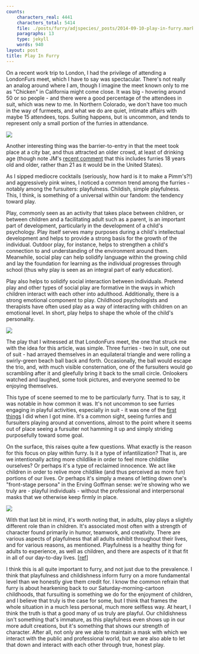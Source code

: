 ```yaml
---
counts:
    characters_real: 4441
    characters_total: 5414
    file: ./posts/furry/adjspecies/_posts/2014-09-10-play-in-furry.markdown
    paragraphs: 13
    type: jekyll
    words: 940
layout: post
title: Play In Furry
---
```


On a recent work trip to London, I had the privilege of attending a LondonFurs
meet, which I have to say was spectacular.  There's not really an analog around
where I am, though I imagine the meet known only to me as "Chicken" in
California might come close.  It was big - hovering around 50 or so people -
and there were a good percentage of the attendees in suit, which was new to me.
In Northern Colorado, we don't have too much in the way of furmeets, and what
we do are quiet, intimate affairs with maybe 15 attendees, tops.  Suiting
happens, but is uncommon, and tends to represent only a small portion of the
furries in attendance.

![](/assets/furry/play-in-furry/01.jpg)

Another interesting thing was the barrier-to-entry in
that the meet took place at a city bar, and thus attracted an older crowd, at
least of drinking age (though note JM's [recent
comment](http://adjectivespecies.com/2014/08/18/reflections-on-an-american-furry-convention/)
that this includes furries 18 years old and older, rather than 21 as it would
be in the United States).

As I sipped mediocre cocktails (seriously, how hard is it to make a Pimm's?!)
and aggressively pink wines, I noticed a common trend among the furries -
notably among the fursuiters: playfulness.  Childish, simple playfulness.
This, I think, is something of a universal within our fandom: the tendency
toward play.

Play, commonly seen as an activity that takes place between children, or
between children and a facilitating adult such as a parent, is an important
part of development, particularly in the development of a child's psychology.
Play itself serves many purposes during a child's intellectual development and
helps to provide a strong basis for the growth of the individual. Outdoor play,
for instance, helps to strengthen a child's connection to and understanding of
the environment around them.  Meanwhile, social play can help solidify language
within the growing child and lay the foundation for learning as the individual
progresses through school (thus why play is seen as an integral part of early
education).

Play also helps to solidify social interaction between individuals. Pretend
play and other types of social play are formative in the ways in which children
interact with each other into adulthood. Additionally, there is a strong
emotional component to play. Childhood psychologists and therapists have often
used play as a way of interacting with children on an emotional level.  In
short, play helps to shape the whole of the child's personality.

![](/assets/furry/play-in-furry/02.jpg)

The play that I witnessed at that LondonFurs meet, the
one that struck me with the idea for this article, was simple.  Three furries -
two in suit, one out of suit - had arrayed themselves in an equilateral
triangle and were rolling a swirly-green beach ball back and forth.
Occasionally, the ball would escape the trio, and, with much visible
consternation, one of the fursuiters would go scrambling after it and gleefully
bring it back to the small circle.  Onlookers watched and laughed, some took
pictures, and everyone seemed to be enjoying themselves.

This type of scene seemed to me to be particularly furry.  That is to say, it
was notable in how common it was.  It's not uncommon to see furries engaging in
playful activities, especially in suit - it was one of the [first
things](https://www.youtube.com/watch?v=PMFdVIE3Zj0) I did when I got mine.
It's a common sight, seeing furries and fursuiters playing around at
conventions, almost to the point where it seems out of place seeing a fursuiter
not hamming it up and simply striding purposefully toward some goal.

On the surface, this raises quite a few questions.  What exactly is the reason
for this focus on play within furry.  Is it a type of infantilization?  That
is, are we intentionally acting more childlike in order to feel more childlike
ourselves?  Or perhaps it's a type of reclaimed innocence.  We act like
children in order to relive more childlike (and thus perceived as more fun)
portions of our lives.  Or perhaps it's simply a means of letting down one's
"front-stage persona" in the Erving Goffman sense: we're showing who we truly
are - playful individuals - without the professional and interpersonal masks
that we otherwise keep firmly in place.

![](/assets/furry/play-in-furry/03.jpg)

With that last bit in mind, it's worth noting that, in adults, play
plays a slightly different role than in children.  It's associated most often
with a strength of character found primarily in humor, teamwork, and
creativity.  There are various aspects of playfulness that all adults exhibit
throughout their lives, and for various reasons, as mentioned.  Playfulness is
a healthy thing for adults to experience, as well as children, and there are
aspects of it that fit in all of our day-to-day lives.
\[[ref](http://www.psywb.com/content/1/1/4)\]

I think this is all quite important to furry, and not just due to the
prevalence.  I think that playfulness and childishness inform furry on a more
fundamental level than we honestly give them credit for.  I know the common
refrain that furry is about hearkening back to our Saturday-morning-cartoon
childhoods, that fursuiting is something we do for the enjoyment of children,
and I believe that truly is the case for some, but I think that frames the
whole situation in a much less personal, much more selfless way.  At heart, I
think the truth is that a good many of us truly are playful.  Our childishness
isn't something that's immature, as this playfulness even shows up in our more
adult creations, but it's something that shows our strength of character.
After all, not only are we able to maintain a mask with which we interact with
the public and professional world, but we are also able to let that down and
interact with each other through true, honest play.
